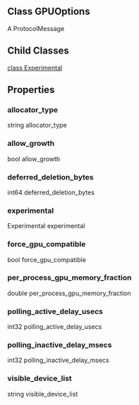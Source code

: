 ## Class GPUOptions

A ProtocolMessage
## Child Classes
[class Experimental](https://www.tensorflow.org/api_docs/python/tf/compat/v1/GPUOptions/Experimental)

## Properties
### allocator_type

string allocator_type
### allow_growth

bool allow_growth
### deferred_deletion_bytes

int64 deferred_deletion_bytes
### experimental

Experimental experimental
### force_gpu_compatible

bool force_gpu_compatible
### per_process_gpu_memory_fraction

double per_process_gpu_memory_fraction
### polling_active_delay_usecs

int32 polling_active_delay_usecs
### polling_inactive_delay_msecs

int32 polling_inactive_delay_msecs
### visible_device_list

string visible_device_list
